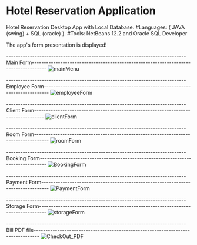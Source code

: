 # Hotel Reservation Application
Hotel Reservation Desktop App with Local Database. 
#Languages: ( JAVA (swing) + SQL (oracle) ).
#Tools: NetBeans 12.2 and Oracle SQL Developer

The app's form presentation is displayed!

----------------------------------------------------------------------------Main Form------------------------------------------------------------------------------------
![mainMenu](https://user-images.githubusercontent.com/48105724/175002856-fec461f6-e620-4d80-aa22-b95ea467c367.png)

----------------------------------------------------------------------------Employee Form--------------------------------------------------------------------------------
![employeeForm](https://user-images.githubusercontent.com/48105724/175002926-85c7b287-ef18-4ea3-97e7-f38533a54f89.png)

----------------------------------------------------------------------------Client Form----------------------------------------------------------------------------------
![clientForm](https://user-images.githubusercontent.com/48105724/175002970-6d282378-13bb-4a40-aeb4-1cc1ef27292f.png)

----------------------------------------------------------------------------Room Form------------------------------------------------------------------------------------
![roomForm](https://user-images.githubusercontent.com/48105724/175003056-073e05d5-a82d-4951-af7f-65447e820a5e.png)

----------------------------------------------------------------------------Booking Form---------------------------------------------------------------------------------
![BookingForm](https://user-images.githubusercontent.com/48105724/175003109-bdce3141-fc1e-43d4-90e3-686d397ca1ad.png)

----------------------------------------------------------------------------Payment Form---------------------------------------------------------------------------------
![PaymentForm](https://user-images.githubusercontent.com/48105724/175003153-1667efe7-e23f-4509-9cec-53113b289c45.png)

----------------------------------------------------------------------------Storage Form---------------------------------------------------------------------------------
![storageForm](https://user-images.githubusercontent.com/48105724/175003209-218e5832-6ddd-4866-b3c3-bae944ec406f.png)

----------------------------------------------------------------------------Bill PDF file--------------------------------------------------------------------------------
![CheckOut_PDF](https://user-images.githubusercontent.com/48105724/175003276-1b751386-0e2d-4551-8b23-e57b74652abe.png)
